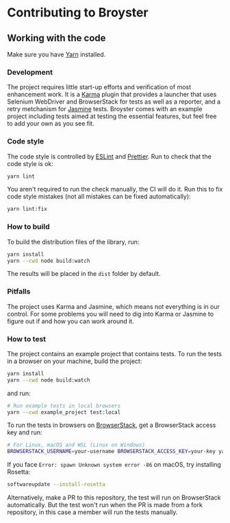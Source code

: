 # Contributing to Broyster

## Working with the code

Make sure you have [Yarn](https://yarnpkg.com) installed.

### Development

The project requires little start-up efforts and verification of most enhancement work.
It is a [Karma](https://karma-runner.github.io) plugin that provides a launcher that uses Selenium WebDriver and BrowserStack for tests as well as a reporter, and a retry metchanism for [Jasmine](https://jasmine.github.io) tests.
Broyster comes with an example project including tests aimed at testing the essential features, but feel free to add your own as you see fit.

### Code style

The code style is controlled by [ESLint](https://eslint.org) and [Prettier](https://prettier.io).
Run to check that the code style is ok:

```bash
yarn lint
```

You aren't required to run the check manually, the CI will do it.
Run this to fix code style mistakes (not all mistakes can be fixed automatically):

```bash
yarn lint:fix
```

### How to build

To build the distribution files of the library, run:

```bash
yarn install
yarn --cwd node build:watch
```

The results will be placed in the `dist` folder by default.

### Pitfalls

The project uses Karma and Jasmine, which means not everything is in our control.
For some problems you will need to dig into Karma or Jasmine to figure out if and how you can work around it.

### How to test

The project contains an example project that contains tests.
To run the tests in a browser on your machine, build the project:

```bash
yarn install
yarn --cwd node build:watch
```

and run:

```bash
# Run example tests in local browsers
yarn --cwd example_project test:local
```

To run the tests in browsers on [BrowserStack](https://www.browserstack.com), get a BrowserStack access key and run:

```bash
# For Linux, macOS and WSL (Linux on Windows)
BROWSERSTACK_USERNAME=your-username BROWSERSTACK_ACCESS_KEY=your-key yarn --cwd example_project test:browserstack
```

If you face `Error: spawn Unknown system error -86` on macOS, try installing Rosetta:

```bash
softwareupdate --install-rosetta
```

Alternatively, make a PR to this repository, the test will run on BrowserStack automatically.
But the test won't run when the PR is made from a fork repository, in this case a member will run the tests manually.
